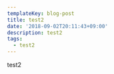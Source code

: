 ```yaml
---
templateKey: blog-post
title: test2
date: '2018-09-02T20:11:43+09:00'
description: test2
tags:
  - test2
---
```

test2
